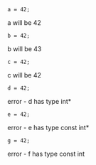 `a = 42;`

a will be 42

`b = 42; `

b will be 43

`c = 42; `

c will be 42

`d = 42; `

error - d has type int*

`e = 42; `

error - e has type const int*

`g = 42;`

error - f has type const int